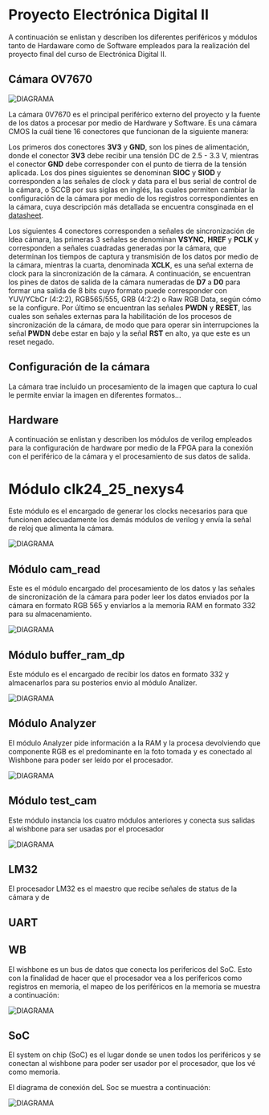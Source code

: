 # Proyecto Electrónica Digital II

A continuación se enlistan y describen los diferentes periféricos y módulos tanto de Hardaware como de Software empleados para la realización del proyecto final del curso de Electrónica Digital II.

## Cámara OV7670

![DIAGRAMA](./figs/camara-ov7670.jpg)


La cámara 0V7670 es el principal periférico externo del proyecto y la fuente de los datos a procesar por medio de Hardware y Software. Es una cámara CMOS la cuál tiene 16 conectores que funcionan de la siguiente manera:

Los primeros dos conectores **3V3** y **GND**, son los pines de alimentación, donde el conector **3V3** debe recibir una tensión DC de 2.5 - 3.3 V, mientras el conector **GND** debe corresponder con el punto de tierra de la tensión aplicada. Los dos pines siguientes se denominan **SIOC** y **SIOD** y corresponden a las señales de clock y data para el bus serial de control de la cámara, o SCCB por sus siglas en inglés, las cuales permiten cambiar la configuración de la cámara por medio de los registros correspondientes en la cámara, cuya descripción más detallada se encuentra consginada en el [datasheet](https://github.com/unal-edigital2-2019-2/work03-lm32-grupo-1/blob/master/docs/datasheet/OV7670_2006.pdf).

Los siguientes 4 conectores corresponden a señales de sincronización de ldea cámara, las primeras 3 señales se denominan **VSYNC**, **HREF** y **PCLK** y corresponden a señales cuadradas generadas por la cámara, que determinan los tiempos de captura y transmisión de los datos por medio de la cámara, mientras la cuarta, denominada **XCLK**, es una señal externa de clock para la sincronización de la cámara. A continuación, se encuentran los pines de datos de salida de la cámara numeradas de **D7** a **D0** para formar una salida de 8 bits cuyo formato puede corresponder con YUV/YCbCr (4:2:2), RGB565/555, GRB (4:2:2) o Raw RGB Data, según cómo se la configure. Por último se encuentran las señales **PWDN** y **RESET**, las cuales son señales externas para la habilitación de los procesos de sincronización de la cámara, de modo que para operar sin interrupciones la señal **PWDN** debe estar en bajo y la señal **RST** en alto, ya que este es un reset negado.


## Configuración de la cámara
La cámara trae incluido un procesamiento de la imagen que captura lo cual le permite enviar la imagen en diferentes formatos...

## Hardware

A continuación se enlistan y describen los módulos de verilog empleados para la configuración de hardware por medio de la FPGA para la conexión con el periférico de la cámara y el procesamiento de sus datos de salida.

# Módulo clk24_25_nexys4
Este módulo es el encargado de generar los clocks necesarios para que funcionen adecuadamente los demás módulos de verilog y envía la señal de reloj que alimenta la cámara.

![DIAGRAMA](./figs/clk24_Block.jpeg)


## Módulo cam_read
Este es el módulo encargado del procesamiento de los datos y las señales de sincronización de la cámara para poder leer los datos enviados por la cámara en formato RGB 565 y enviarlos a la memoria RAM en formato 332 para su almacenamiento.

![DIAGRAMA](./figs/read_Block.jpeg)

## Módulo buffer_ram_dp
Este módulo es el encargado de recibir los datos en formato 332 y almacenarlos para su posterios envio al módulo Analizer.

![DIAGRAMA](./figs/Buffer_Block.jpeg)


## Módulo Analyzer
El módulo Analyzer pide información a la RAM y la procesa devolviendo que componente RGB es el predominante en la foto tomada y es conectado al Wishbone para poder ser leído por el procesador.  

![DIAGRAMA](./figs/Analyzer_Block.jpeg)

## Módulo test_cam
Este módulo instancia los cuatro módulos anteriores y conecta sus salidas al wishbone para ser usadas por el procesador

![DIAGRAMA](./figs/Test_Block.jpeg)


## LM32
El procesador LM32 es el maestro que recibe señales de status de la cámara y de 

## UART

## WB

El wishbone es un bus de datos que conecta los perifericos del SoC. Esto con la finalidad de hacer que el procesador vea a los perifericos como registros en memoria, el mapeo de los periféricos en la memoria se muestra a continuación:

![DIAGRAMA](./figs/WB_MemMap.jpeg)

## SoC

El system on chip (SoC) es el lugar donde se unen todos los periféricos y se conectan al wishbone para poder ser usador por el procesador, que los vé como memoria.

El diagrama de conexión deL Soc se muestra a continuación:

![DIAGRAMA](./figs/SoC_Block.jpeg)
